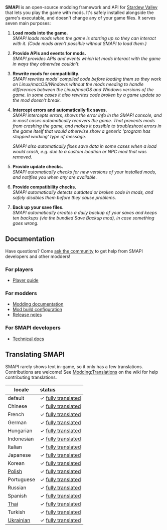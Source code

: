 **SMAPI** is an open-source modding framework and API for [Stardew Valley](https://stardewvalley.net/)
that lets you play the game with mods. It's safely installed alongside the game's executable, and
doesn't change any of your game files. It serves seven main purposes:

1. **Load mods into the game.**  
   _SMAPI loads mods when the game is starting up so they can interact with it. (Code mods aren't
   possible without SMAPI to load them.)_

2. **Provide APIs and events for mods.**  
   _SMAPI provides APIs and events which let mods interact with the game in ways they otherwise
   couldn't._

3. **Rewrite mods for compatibility.**  
   _SMAPI rewrites mods' compiled code before loading them so they work on Linux/macOS/Windows
   without the mods needing to handle differences between the Linux/macOS and Windows versions of
   the game. In some cases it also rewrites code broken by a game update so the mod doesn't break._

5. **Intercept errors and automatically fix saves.**  
   _SMAPI intercepts errors, shows the error info in the SMAPI console, and in most cases
   automatically recovers the game. That prevents mods from crashing the game, and makes it
   possible to troubleshoot errors in the game itself that would otherwise show a generic 'program
   has stopped working' type of message._

   _SMAPI also automatically fixes save data in some cases when a load would crash, e.g. due to a
   custom location or NPC mod that was removed._

6. **Provide update checks.**  
   _SMAPI automatically checks for new versions of your installed mods, and notifies you when any
   are available._

7. **Provide compatibility checks.**  
   _SMAPI automatically detects outdated or broken code in mods, and safely disables them before
   they cause problems._

8. **Back up your save files.**  
   _SMAPI automatically creates a daily backup of your saves and keeps ten backups (via the bundled
   Save Backup mod), in case something goes wrong._

## Documentation
Have questions? Come [ask the community](https://smapi.io/community) to get help from SMAPI
developers and other modders!

### For players
* [Player guide](https://stardewvalleywiki.com/Modding:Player_Guide)

### For modders
* [Modding documentation](https://smapi.io/docs)
* [Mod build configuration](technical/mod-package.md)
* [Release notes](release-notes.md)

### For SMAPI developers
* [Technical docs](technical/smapi.md)

## Translating SMAPI
SMAPI rarely shows text in-game, so it only has a few translations. Contributions are welcome! See
[Modding:Translations](https://stardewvalleywiki.com/Modding:Translations) on the wiki for help
contributing translations.

locale      | status
----------- | :----------------
default     | ✓ [fully translated](../src/SMAPI/i18n/default.json)
Chinese     | ✓ [fully translated](../src/SMAPI/i18n/zh.json)
French      | ✓ [fully translated](../src/SMAPI/i18n/fr.json)
German      | ✓ [fully translated](../src/SMAPI/i18n/de.json)
Hungarian   | ✓ [fully translated](../src/SMAPI/i18n/hu.json)
Indonesian  | ✓ [fully translated](../src/SMAPI/i18n/id.json)
Italian     | ✓ [fully translated](../src/SMAPI/i18n/it.json)
Japanese    | ✓ [fully translated](../src/SMAPI/i18n/ja.json)
Korean      | ✓ [fully translated](../src/SMAPI/i18n/ko.json)
[Polish]    | ✓ [fully translated](../src/SMAPI/i18n/pl.json)
Portuguese  | ✓ [fully translated](../src/SMAPI/i18n/pt.json)
Russian     | ✓ [fully translated](../src/SMAPI/i18n/ru.json)
Spanish     | ✓ [fully translated](../src/SMAPI/i18n/es.json)
[Thai]      | ✓ [fully translated](../src/SMAPI/i18n/th.json)
Turkish     | ✓ [fully translated](../src/SMAPI/i18n/tr.json)
[Ukrainian] | ✓ [fully translated](../src/SMAPI/i18n/uk.json)

[Polish]: https://www.nexusmods.com/stardewvalley/mods/3616
[Thai]: https://www.nexusmods.com/stardewvalley/mods/7052
[Ukrainian]: https://www.nexusmods.com/stardewvalley/mods/8427
